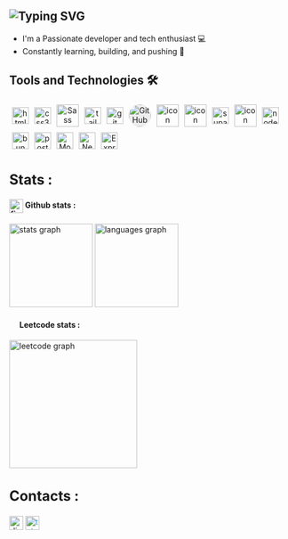 <h2 align="left">
  <img
    src="https://readme-typing-svg.herokuapp.com?font=Pacifico&color=%ffffff&size=48&center=true&vCenter=true&width=1200&height=100&lines=Welcome!+I'm+excited+to+have+you+here."
    alt="Typing SVG"
    style="display: inline-block"
  />
</h2>

- I'm a Passionate developer and tech enthusiast 💻
- Constantly learning, building, and pushing 🙂

## Tools and Technologies 🛠

<div style="display: flex; flex-wrap: wrap; justify-content: start; align-items: center; ">
<span style="display: inline-block; text-align: center; margin: 5px;">
  <img
    src="https://cdn.jsdelivr.net/gh/devicons/devicon/icons/html5/html5-original.svg"
    height="30"
    width="30"
    alt="html5 logo"
  />
</span>
<span style="display: inline-block; text-align: center; margin: 5px;">
  <img
    src="https://cdn.jsdelivr.net/gh/devicons/devicon/icons/css3/css3-original.svg"
    height="30"
    width="30"
    alt="css3 logo"
  />
</span>
<span style="display: inline-block; text-align: center; margin: 5px;">
  <img
    src="https://techstack-generator.vercel.app/sass-icon.svg"
    width="40"
    height="40"
    alt="Sass"
  />
</span>
<span style="display: inline-block; text-align: center; margin: 5px;">
  <img
    src="https://skillicons.dev/icons?i=tailwind"
    width="30"
    height="30"
    alt="tailwind"
  />
</span>
<span style="display: inline-block; text-align: center; margin: 5px;">
  <img
    src="https://skillicons.dev/icons?i=git"
    height="30"
    width="30"
    alt="git logo"
  />
</span>
<span style="display: inline-block; text-align: center; margin: 5px;">
  <img
    style="background-color: rgba(100, 100, 100, 0.1);border-radius: 150px; "
    src="https://techstack-generator.vercel.app/github-icon.svg"
    width="40"
    height="40"
    alt="GitHub"
  />
</span>
<span style="display: inline-block; text-align: center; margin: 5px;">
  <img
  src="https://techstack-generator.vercel.app/js-icon.svg" 
  alt="icon" 
  width="40" 
  height="40" 
  />
</span>
<span style="display: inline-block; text-align: center; margin: 5px;">
  <img
    src="https://techstack-generator.vercel.app/react-icon.svg"
    alt="icon"
    width="40"
    height="40"
  />
</span>
<span style="display: inline-block; text-align: center; margin: 5px;">
  <img
    src="https://skillicons.dev/icons?i=supabase"
    height="30"
    width="30"
    alt="supabase logo"
  />
</span>
<span style="display: inline-block; text-align: center; margin: 5px;">
  <img
    src="https://techstack-generator.vercel.app/ts-icon.svg"
    alt="icon"
    width="40"
    height="40"
  />
</span>
<span style="display: inline-block; text-align: center; margin: 5px;">
  <img
    src="https://skillicons.dev/icons?i=nodejs"
    height="30"
    width="30"
    alt="nodejs logo"
  />
</span>
<span style="display: inline-block; text-align: center; margin: 5px;">
  <img
    src="https://skillicons.dev/icons?i=bun"
    height="30"
    width="30"
    alt="bun logo"
  />
</span>
<span style="display: inline-block; text-align: center; margin: 5px;">
  <img
    src="https://skillicons.dev/icons?i=postman"
    height="30"
    width="30"
    alt="postman logo"
  />
</span>
<span style="display: inline-block; text-align: center; margin: 5px;">
  <img
    src="https://skillicons.dev/icons?i=mongodb"
    width="30"
    height="30"
    alt="MongoDB"
  />
</span>
<span style="display: inline-block; text-align: center; margin: 5px;">
  <img
    src="https://skillicons.dev/icons?i=nextjs"
    width="30"
    height="30"
    alt="NextJS"
  />
</span>
<span style="display: inline-block; text-align: center; margin: 5px;">
  <img
    src="https://skillicons.dev/icons?i=expressjs"
    width="30"
    height="30"
    alt="Express js"
  />
</span>
</div>

<div><img width="1" alt="" /></div>
<div><img width="1" alt="" /></div>

<h2 style="font-size: 25px"><strong>Stats :</strong></h2>

<div align="left">
  <div>
    <h4>
      <img
        src="https://skillicons.dev/icons?i=github"
        height="25"
        alt="figma logo"
        align="center"
      />
      <strong> Github stats : </strong>
    </h4>
    <img
      src="https://github-readme-stats-theta-dun-69.vercel.app/api?username=mhl5&show_icons=true&include_all_commits=true&count_private=true&theme=nord&locale=en&border_color=434C5E"
      height="150"
      alt="stats graph"
    />
    <img
      src="https://github-readme-stats.vercel.app/api/top-langs?username=mhl5&locale=en&hide_title=false&layout=compact&card_width=320&langs_count=5&theme=nord&hide_border=false&include_all_commits=true&count_private=true&border_color=434C5E"
      height="150"
      alt="languages graph"
    />
  </div>
  <div>
    <h4>
      <img
        src="https://upload.wikimedia.org/wikipedia/commons/thumb/a/ab/LeetCode_logo_white_no_text.svg/94px-LeetCode_logo_white_no_text.svg.png?20200120234911"
        width="15"
        align="center"
      />
      <strong> Leetcode stats : </strong>
    </h4>
    <img
      src="https://leetcard.jacoblin.cool/sapumr?ext=heatmap&theme=nord&border=1"
      alt="leetcode graph"
      height="230"
    />
  </div>
</div>

<div><img width="1" alt="" /></div>

<div><img width="1" alt="" /></div>
<div><img width="1" alt="" /></div>

<h2 style="font-size: 25px"><strong>Contacts :</strong></h2>

[<img
  src="https://www.svgrepo.com/show/331368/discord-v2.svg"
  height="25"
  alt="discord link"
/>](https://discord.com/users/649998586154844160) [<img
  style="color: #26a5e4"
  src="https://www.svgrepo.com/show/452115/telegram.svg"
  alt="telegram link"
  height="25"
/>](https://t.me/mhl_5)
